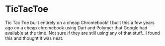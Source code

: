 # TicTacToe
Tic Tac Toe built entirely on a cheap Chromebook!
I built this a few years ago on a cheap chromebook using Dart and Polymer that Google had available at the time. Not sure if they are still using any of that stuff...I found this and thought it was neat.
